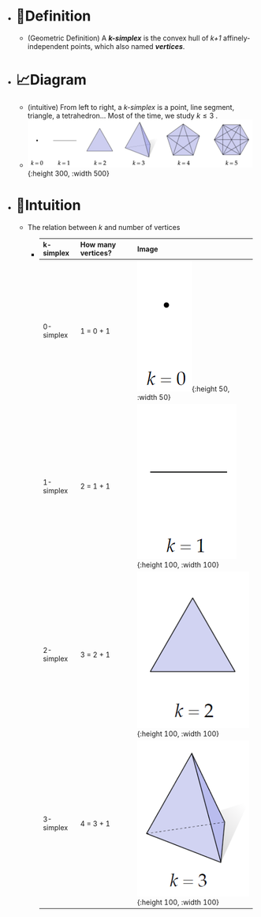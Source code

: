 - # 📝Definition
	- (Geometric Definition) A ***k-simplex*** is the convex hull of *k+1* affinely-independent points, which also named ***vertices***.
- # 📈Diagram
	- (intuitive) From left to right, a *k-simplex* is a point, line segment, triangle, a tetrahedron...  Most of the time, we study $k\leq3$ .
	- ![name](../assets/k_simplex.png){:height 300, :width 500}
- # 🧠Intuition
	- The relation between $k$ and number of vertices
		- | k-simplex | How many vertices? | Image |
		  | ---- | ---- | ---- |
		  | 0-simplex | 1 = 0 + 1 | ![name](../assets/0_simplex.png){:height 50, :width 50} |
		  | 1-simplex | 2 = 1 + 1 | ![name](../assets/1_simplex.png){:height 100, :width 100} |
		  | 2-simplex | 3 = 2 + 1 | ![name](../assets/2_simplex.png){:height 100, :width 100} |
		  | 3-simplex | 4 = 3 + 1 | ![name](../assets/3_simplex.png){:height 100, :width 100} |